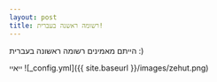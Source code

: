 ```yaml
---
layout: post
title: רשומה ראשנה בעברית!
---
```


הייתם מאמינים רשומה ראשונה בעברית :)

ייאיי
![_config.yml]({{ site.baseurl }}/images/zehut.png)

